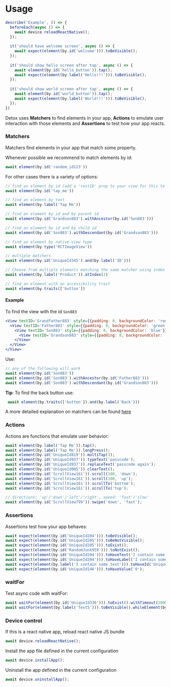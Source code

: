 # Usage 

```js
describe('Example', () => {
  beforeEach(async () => {
    await device.reloadReactNative();
  });
  
  it('should have welcome screen', async () => {
    await expect(element(by.id('welcome'))).toBeVisible();
  });
  
  it('should show hello screen after tap', async () => {
    await element(by.id('hello_button')).tap();
    await expect(element(by.label('Hello!!!'))).toBeVisible();
  });
  
  it('should show world screen after tap', async () => {
    await element(by.id('world_button')).tap();
    await expect(element(by.label('World!!!'))).toBeVisible();
  });
})
```

Detox uses **Matchers** to find elements in your app, **Actions** to emulate user interaction with those elements and **Assertions** to test how your app reacts.

### Matchers 
Matchers find elements in your app that match some property.

Whenever possible we recommend to match elements by id: 

```js
await element(by.id('random_id123'))
```

For other cases there is a variety of options: 

```js
// find an element by id (add a 'testID' prop to your view for this to work)
await element(by.id('tap_me'))

// find an element by text
await element(by.label('Tap Me'))

// find an element by id and by parent id
await element(by.id('Grandson883').withAncestor(by.id('Son883')))

// find an element by id and by child id
await element(by.id('Son883').withDescendant(by.id('Grandson883')))

// find an element by native view type
await element(by.type('RCTImageView'))

// multiple matchers
await element(by.id('UniqueId345').and(by.label('ID')))

// Choose from multiple elements matching the same matcher using index
await element(by.label('Product')).atIndex(2)

// find an element with an accessibility trait
await element(by.traits(['button'])
```

#### Example
To find the view with the id `Son883`  

```jsx 
<View testID='Grandfather883' style={{padding: 8, backgroundColor: 'red', marginBottom: 10}}>
  <View testID='Father883' style={{padding: 8, backgroundColor: 'green'}}>
    <View testID='Son883' style={{padding: 8, backgroundColor: 'blue'}}>
      <View testID='Grandson883' style={{padding: 8, backgroundColor: 'purple'}} />
    </View>
  </View>
</View>
```


Use:

```js
// any of the following will work
await element(by.id('Son883'))
await element(by.id('Son883').withAncestor(by.id('Father883')))
await element(by.id('Son883').withDescendant(by.id('Grandson883')))
```
**Tip**: To find the back button use: 

```js
 await element(by.traits(['button']).and(by.label('Back')))
```

A more detailed explanation on matchers can be found [here](../API.md) 

### Actions 
Actions are functions that emulate user behavior:

```js
await element(by.label('Tap Me')).tap();
await element(by.label('Tap Me')).longPress();
await element(by.id('UniqueId819')).multiTap(3);
await element(by.id('UniqueId937')).typeText('passcode');
await element(by.id('UniqueId937')).replaceText('passcode again');
await element(by.id('UniqueId005')).clearText();
await element(by.id('ScrollView161')).scroll(100, 'down');
await element(by.id('ScrollView161')).scroll(100, 'up');
await element(by.id('ScrollView161')).scrollTo('bottom');
await element(by.id('ScrollView161')).scrollTo('top');

// directions: 'up'/'down'/'left'/'right', speed: 'fast'/'slow'
await element(by.id('ScrollView799')).swipe('down', 'fast');
```

### Assertions

Assertions test how your app behaves:

```js
await expect(element(by.id('UniqueId204'))).toBeVisible();
await expect(element(by.id('UniqueId205'))).toBeNotVisible();
await expect(element(by.id('UniqueId205'))).toExist();
await expect(element(by.id('RandomJunk959'))).toNotExist();
await expect(element(by.id('UniqueId204'))).toHaveText('I contain some text');
await expect(element(by.id('UniqueId204'))).toHaveLabel('I contain some text');
await expect(element(by.label('I contain some text'))).toHaveId('UniqueId204');
await expect(element(by.id('UniqueId146'))).toHaveValue('0');
```

### waitFor
Test async code with waitFor:

```js
await waitFor(element(by.id('UniqueId336'))).toExist().withTimeout(2000);
await waitFor(element(by.label('Text5'))).toBeVisible().whileElement(by.id('ScrollView630')).scroll(50, 'down');
```


### Device control

If this is a react native app, reload react native JS bundle

```js
await device.reloadReactNative();
```

Install the app file defined in the current configuration

```js
await device.installApp();
```

Uninstall the app defined in the current configuration
```js
await device.uninstallApp();
```
